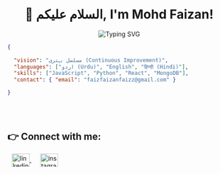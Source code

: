 <h1 align="center">👋 السلام علیکم, I'm Mohd Faizan!</h1>

<p align="center">
  <img src="https://readme-typing-svg.herokuapp.com?font=Poppins&size=28&pause=1000&color=0077B5&center=true&vCenter=true&width=600&lines=🔥+MERN+Stack+Developer;🚀+Full+Stack+Developer;⚛️+React.js+Developer;💻+Software+Engineer" alt="Typing SVG" />
</p>



```json
{
                                                                          
  "vision": "مسلسل بہتری (Continuous Improvement)",
  "languages": ["اردو (Urdu)", "English", "हिन्दी (Hindi)"],
  "skills": ["JavaScript", "Python", "React", "MongoDB"],
  "contact": { "email": "faizfaizanfaizz@gmail.com" }

}
```


<br>
<br>

## 👉 Connect with me:

<p align="left">
    <a style="margin: 0 10px" href="https://www.linkedin.com/in/mohd-faizan-a806a828a/" target="blank">
        <img align="center" src="https://pngimg.com/uploads/linkedIn/linkedIn_PNG8.png" alt="linkedin" height="30" width="40" />
    </a>
    <a style="margin: 0 10px" href="https://www.instagram.com/faixn.1/" target="blank">
        <img align="center" src="https://th.bing.com/th/id/OIP.h-IP2bSN3FJnB6bvJ9R-GgHaHa?rs=1&pid=ImgDetMain" alt="instagram" height="30" width="40" />
    </a>
</p>





